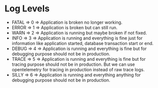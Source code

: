 # Log Levels 
- FATAL => 0 => Application is broken no longer working.
- ERROR => 1 => Application is broken but can still run.
- WARN  => 2 => Application is running but maybe broken if not fixed.
- INFO  => 3 => Application is running and everything is fine just for information like application started, database transaction start or end.
- DEBUG => 4 => Application is running and everything is fine but for debugging purpose should not be in production.
- TRACE => 5 => Application is running and everything is fine but for tracing purpose should not be in production.
                But we can use opentelemetry for tracing in production instead of raw trace logs.
- SILLY => 6 => Application is running and everything anything for debugging purpose should not be in production.



